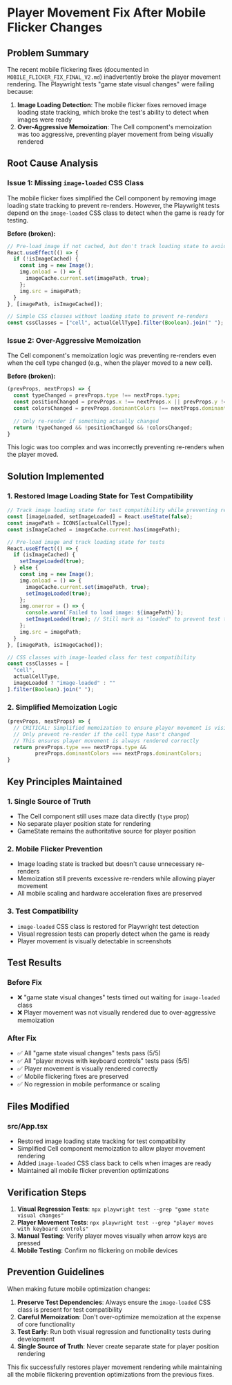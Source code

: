 # Player Movement Fix After Mobile Flicker Changes

## Problem Summary

The recent mobile flickering fixes (documented in `MOBILE_FLICKER_FIX_FINAL_V2.md`) inadvertently broke the player movement rendering. The Playwright tests "game state visual changes" were failing because:

1. **Image Loading Detection**: The mobile flicker fixes removed image loading state tracking, which broke the test's ability to detect when images were ready
2. **Over-Aggressive Memoization**: The Cell component's memoization was too aggressive, preventing player movement from being visually rendered

## Root Cause Analysis

### Issue 1: Missing `image-loaded` CSS Class
The mobile flicker fixes simplified the Cell component by removing image loading state tracking to prevent re-renders. However, the Playwright tests depend on the `image-loaded` CSS class to detect when the game is ready for testing.

**Before (broken):**
```typescript
// Pre-load image if not cached, but don't track loading state to avoid re-renders
React.useEffect(() => {
  if (!isImageCached) {
    const img = new Image();
    img.onload = () => {
      imageCache.current.set(imagePath, true);
    };
    img.src = imagePath;
  }
}, [imagePath, isImageCached]);

// Simple CSS classes without loading state to prevent re-renders
const cssClasses = ["cell", actualCellType].filter(Boolean).join(" ");
```

### Issue 2: Over-Aggressive Memoization
The Cell component's memoization logic was preventing re-renders even when the cell type changed (e.g., when the player moved to a new cell).

**Before (broken):**
```typescript
(prevProps, nextProps) => {
  const typeChanged = prevProps.type !== nextProps.type;
  const positionChanged = prevProps.x !== nextProps.x || prevProps.y !== nextProps.y;
  const colorsChanged = prevProps.dominantColors !== nextProps.dominantColors;
  
  // Only re-render if something actually changed
  return !typeChanged && !positionChanged && !colorsChanged;
}
```

This logic was too complex and was incorrectly preventing re-renders when the player moved.

## Solution Implemented

### 1. Restored Image Loading State for Test Compatibility
```typescript
// Track image loading state for test compatibility while preventing re-renders
const [imageLoaded, setImageLoaded] = React.useState(false);
const imagePath = ICONS[actualCellType];
const isImageCached = imageCache.current.has(imagePath);

// Pre-load image and track loading state for tests
React.useEffect(() => {
  if (isImageCached) {
    setImageLoaded(true);
  } else {
    const img = new Image();
    img.onload = () => {
      imageCache.current.set(imagePath, true);
      setImageLoaded(true);
    };
    img.onerror = () => {
      console.warn(`Failed to load image: ${imagePath}`);
      setImageLoaded(true); // Still mark as "loaded" to prevent test timeouts
    };
    img.src = imagePath;
  }
}, [imagePath, isImageCached]);

// CSS classes with image-loaded class for test compatibility
const cssClasses = [
  "cell", 
  actualCellType,
  imageLoaded ? "image-loaded" : ""
].filter(Boolean).join(" ");
```

### 2. Simplified Memoization Logic
```typescript
(prevProps, nextProps) => {
  // CRITICAL: Simplified memoization to ensure player movement is visible
  // Only prevent re-render if the cell type hasn't changed
  // This ensures player movement is always rendered correctly
  return prevProps.type === nextProps.type && 
         prevProps.dominantColors === nextProps.dominantColors;
}
```

## Key Principles Maintained

### 1. Single Source of Truth
- The Cell component still uses maze data directly (`type` prop)
- No separate player position state for rendering
- GameState remains the authoritative source for player position

### 2. Mobile Flicker Prevention
- Image loading state is tracked but doesn't cause unnecessary re-renders
- Memoization still prevents excessive re-renders while allowing player movement
- All mobile scaling and hardware acceleration fixes are preserved

### 3. Test Compatibility
- `image-loaded` CSS class is restored for Playwright test detection
- Visual regression tests can properly detect when the game is ready
- Player movement is visually detectable in screenshots

## Test Results

### Before Fix
- ❌ "game state visual changes" tests timed out waiting for `image-loaded` class
- ❌ Player movement was not visually rendered due to over-aggressive memoization

### After Fix
- ✅ All "game state visual changes" tests pass (5/5)
- ✅ All "player moves with keyboard controls" tests pass (5/5)
- ✅ Player movement is visually rendered correctly
- ✅ Mobile flickering fixes are preserved
- ✅ No regression in mobile performance or scaling

## Files Modified

### src/App.tsx
- Restored image loading state tracking for test compatibility
- Simplified Cell component memoization to allow player movement rendering
- Added `image-loaded` CSS class back to cells when images are ready
- Maintained all mobile flicker prevention optimizations

## Verification Steps

1. **Visual Regression Tests**: `npx playwright test --grep "game state visual changes"`
2. **Player Movement Tests**: `npx playwright test --grep "player moves with keyboard controls"`
3. **Manual Testing**: Verify player moves visually when arrow keys are pressed
4. **Mobile Testing**: Confirm no flickering on mobile devices

## Prevention Guidelines

When making future mobile optimization changes:

1. **Preserve Test Dependencies**: Always ensure the `image-loaded` CSS class is present for test compatibility
2. **Careful Memoization**: Don't over-optimize memoization at the expense of core functionality
3. **Test Early**: Run both visual regression and functionality tests during development
4. **Single Source of Truth**: Never create separate state for player position rendering

This fix successfully restores player movement rendering while maintaining all the mobile flickering prevention optimizations from the previous fixes.